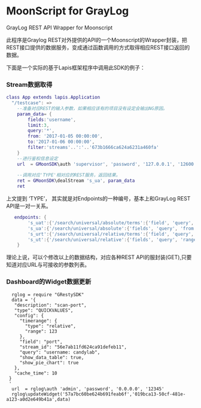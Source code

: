# MoonScript for GrayLog
GrayLog REST API Wrapper for Moonscript


此程序是Graylog REST对外提供的API的一个Moonscript的Wrapper封装，把REST接口提供的数据服务，变成通过函数调用的方式取得相应REST接口返回的数据。


下面是一个实际的基于Lapis框架程序中调用此SDK的例子：



### Stream数据取得

```lua
class App extends lapis.Application
  "/testcase": =>
    --准备对应REST的输入参数，如果相应该有的项目没有设定会输出NG原因。
    param_data= {
        fields:'username',
        limit:3,
        query:'*',
        from: '2017-01-05 00:00:00',
        to:'2017-01-06 00:00:00',
        filter:'streams'..':'..'673b1666ca624a6231a460fa'
    }
    --进行鉴权信息设定
    url  = GMoonSDK\auth 'supervisor', 'password', '127.0.0.1', '12600'
    
    --调用对应'TYPE'相对应的REST服务，返回结果。
    ret = GMoonSDK\dealStream 's_ua', param_data
    ret
```    
上文提到 ‘TYPE’， 其实就是对Endpoints的一种编号，基本上和GrayLog REST API是一对一关系。

```lua
   endpoints: {
        's_uat':{'/search/universal/absolute/terms':{'field', 'query', 'from', 'to', 'limit'} }
        's_ua':{'/search/universal/absolute':{'fields', 'query', 'from', 'to', 'limit'} }
        's_urt':{'/search/universal/relative/terms':{'field', 'query', 'range'} }
        's_ut':{'/search/universal/relative':{'fields', 'query', 'range'} }
    }
```
理论上说，可以个修改以上的数据结构，对应各种REST API的服封装(GET),只要知道对应URL与可接收的参数列表。

### Dashboard的Widget数据更新

      rglog = require "GRestySDK"
      data = '{
       "description": "scan-port",
       "type": "QUICKVALUES",
       "config": {
         "timerange": {
           "type": "relative",
           "range": 123
         },
         "field": "port",
         "stream_id": "56e7ab11fd624ca91defeb11",
         "query": "username: candylab",
         "show_data_table": true,
         "show_pie_chart": true
       },
       "cache_time": 10
     }
     '
      url  = rglog\auth 'admin', 'password', '0.0.0.0', '12345'
      rglog\updateWidget('57a7bc60be624b691feab6f','019bca13-50cf-481e-a123-a0d2e649b41a',data)

